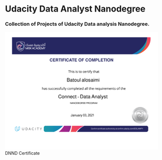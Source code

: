 # Udacity Data Analyst Nanodegree 

### Collection of Projects of Udacity Data analysis Nanodegree.

<img src="DNND.png" > </img> DNND Certificate 

